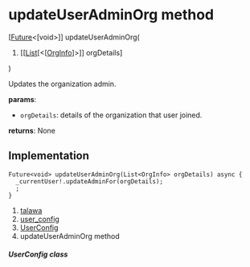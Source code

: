
<div>

# updateUserAdminOrg method

</div>


[[Future](https://api.flutter.dev/flutter/dart-core/Future-class.html)\<[void\>]]
updateUserAdminOrg(

1.  [[[List](https://api.flutter.dev/flutter/dart-core/List-class.md)[\<[[OrgInfo](../../models_organization_org_info/OrgInfo-class.md)]\>]]
    orgDetails]

)



Updates the organization admin.

**params**:

-   `orgDetails`: details of the organization that user joined.

**returns**: None



## Implementation

``` language-dart
Future<void> updateUserAdminOrg(List<OrgInfo> orgDetails) async {
  _currentUser!.updateAdminFor(orgDetails);
  ;
}
```







1.  [talawa](../../index.md)
2.  [user_config](../../services_user_config/)
3.  [UserConfig](../../services_user_config/UserConfig-class.md)
4.  updateUserAdminOrg method

##### UserConfig class







